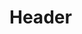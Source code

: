 <!-- TITLE: Spiritualité africaine -->
<!-- SUBTITLE: Présentation de la Spiritualité africaine -->

# Header